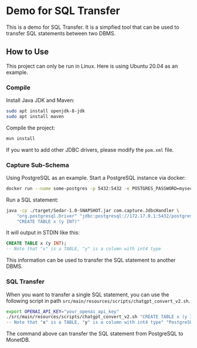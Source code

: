 # Demo for SQL Transfer

This is a demo for SQL Transfer. It is a simpfied tool that can be used to transfer SQL statements between two DBMS.

## How to Use

This project can only be run in Linux. Here is using Ubuntu 20.04 as an example.

### Compile

Install Java JDK and Maven:
```bash
sudo apt install openjdk-8-jdk
sudo apt install maven
```

Compile the project:
```bash
mvn install
```

If you want to add other JDBC drivers, please modify the `pom.xml` file.

### Capture Sub-Schema

Using PostgreSQL as an example. Start a PostgreSQL instance via docker:

```bash
docker run --name some-postgres -p 5432:5432 -e POSTGRES_PASSWORD=mysecretpassword -d postgres:15.1
```

Run a SQL statement:
```bash
java -cp ./target/Sedar-1.0-SNAPSHOT.jar com.capture.JdbcHandler \
    "org.postgresql.Driver" "jdbc:postgresql://172.17.0.1:5432/postgres" "postgres" "mysecretpassword" \
    "CREATE TABLE x (y INT)"
```

It will output in STDIN like this:
```sql
CREATE TABLE x (y INT);
-- Note that "x" is a TABLE, "y" is a column with int4 type
```

This information can be used to transfer the SQL statement to another DBMS.

### SQL Transfer

When you want to transfer a single SQL statement, you can use the following script in path `src/main/resources/scripts/chatgpt_convert_v2.sh`.

```bash
export OPENAI_API_KEY="your_openai_api_key"
./src/main/resources/scripts/chatgpt_convert_v2.sh "CREATE TABLE x (y INT);
-- Note that "x" is a TABLE, "y" is a column with int4 type" "PostgreSQL" "MonetDB"
```

The command above can transfer the SQL statement from PostgreSQL to MonetDB.
